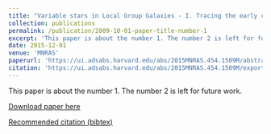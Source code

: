 ```yaml
---
title: "Variable stars in Local Group Galaxies - I. Tracing the early chemical enrichment and radial gradients in the Sculptor dSph with RR Lyrae stars"
collection: publications
permalink: /publication/2009-10-01-paper-title-number-1
excerpt: 'This paper is about the number 1. The number 2 is left for future work.'
date: 2015-12-01
venue: 'MNRAS'
paperurl: 'https://ui.adsabs.harvard.edu/abs/2015MNRAS.454.1509M/abstract'
citation: 'https://ui.adsabs.harvard.edu/abs/2015MNRAS.454.1509M/exportcitation'
---
```

This paper is about the number 1. The number 2 is left for future work.

[Download paper here](https://ui.adsabs.harvard.edu/abs/2015MNRAS.454.1509M/abstract)

[Recommended citation (bibtex)](https://ui.adsabs.harvard.edu/abs/2015MNRAS.454.1509M/exportcitation)
